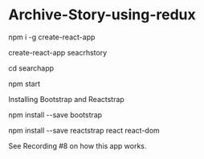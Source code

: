 # Archive-Story-using-redux
npm i -g create-react-app

create-react-app seacrhstory

cd searchapp

npm start


Installing Bootstrap and Reactstrap

npm install --save bootstrap

npm install --save reactstrap react react-dom

See Recording #8 on how this app works.
